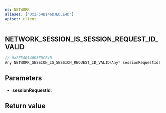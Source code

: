 ```yaml
---
ns: NETWORK
aliases: ["0x2F54B146D3EDCE4D"]
apiset: client
---
```

## NETWORK_SESSION_IS_SESSION_REQUEST_ID_VALID

```c
// 0x2F54B146D3EDCE4D
Any NETWORK_SESSION_IS_SESSION_REQUEST_ID_VALID(Any* sessionRequestId);
```


## Parameters
* **sessionRequestId**:

## Return value

